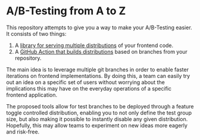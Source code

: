 # A/B-Testing from A to Z
This repository attempts to give you a way to make your A/B-Testing easier. 
It consists of two things:   
1. A [library for serving multiple distributions](https://github.com/navikt/ab-test/tree/main/packages/ab-test-middleware) of your frontend code.
2. A [GitHub Action that builds distributions](https://github.com/navikt/ab-test/tree/main/actions/build) based on branches from your repository.

The main idea is to leverage multiple git branches in order to enable faster iterations 
on frontend implementations. By doing this, a team can easily try out an idea on a 
specific set of users without worrying about the implications this may have on the 
everyday operations of a specific frontend application. 

The proposed tools allow for test branches to be deployed through a feature toggle
controlled distribution, enabling you to not only define the test group size, but also
making it possible to instantly disable any given distribution. Hopefully, this may allow
teams to experiment on new ideas more eagerly and risk-free.   
 
